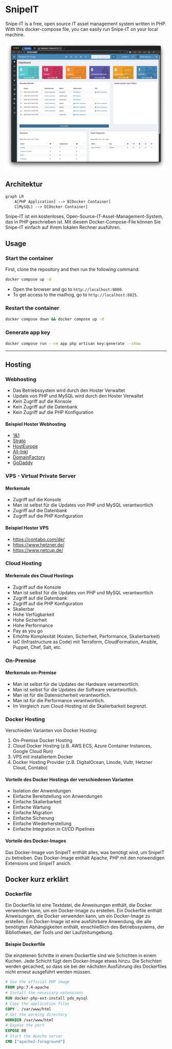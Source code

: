 # SnipeIT

Snipe-IT is a free, open source IT asset management system written in PHP. With this docker-compose file, you can easily run Snipe-IT on your local machine.

![Snipe-IT](./docs/dashboard.png)

## Architektur

```mermaid
graph LR
    A[PHP Application] --> B[Docker Container]
    C[MySQL] --> D[Docker Container]
```

Snipe-IT ist ein kostenloses, Open-Source-IT-Asset-Management-System, das in PHP geschrieben ist. Mit diesem Docker-Compose-File können Sie Snipe-IT einfach auf Ihrem lokalen Rechner ausführen.

## Usage

### Start the container

First, clone the repository and then run the following command:

```bash
docker compose up -d
```

- Open the browser and go to `http://localhost:8080`.
- To get access to the mailhog, go to `http://localhost:8025`.

### Restart the container

```bash
docker compose down && docker compose up -d
```

### Generate app key

```bash
docker compose run --rm app php artisan key:generate --show
```

---

## Hosting

### Webhosting

- Das Betriebssystem wird durch den Hoster Verwaltet
- Update von PHP und MySQL wird durch den Hoster Verwaltet
- Kein Zugriff auf die Konsole
- Kein Zugriff auf die Datenbank
- Kein Zugriff auf die PHP Konfiguration

#### Beispiel Hoster Webhosting

- [1&1](https://www.1und1.de/)
- [Strato](https://www.strato.de/)
- [HostEurope](https://www.hosteurope.de/)
- [All-Inkl](https://all-inkl.com/)
- [DomainFactory](https://www.df.eu/)
- [GoDaddy](https://de.godaddy.com/)

### VPS - Virtual Private Server

#### Merkemale

- Zugriff auf die Konsole
- Man ist selbst für die Updates von PHP und MySQL verantwortlich
- Zugriff auf die Datenbank
- Zugriff auf die PHP Konfiguration

#### Beispiel Hoster VPS

- <https://contabo.com/de/>
- <https://www.hetzner.de/>
- <https://www.netcup.de/>

### Cloud Hosting

#### Merkemale des Cloud Hostings

- Zugriff auf die Konsole
- Man ist selbst für die Updates von PHP und MySQL verantwortlich
- Zugriff auf die Datenbank
- Zugriff auf die PHP Konfiguration
- Skalierbar
- Hohe Verfügbarkeit
- Hohe Sicherheit
- Hohe Performance
- Pay as you go
- Erhöhte Komplexität (Kosten, Sicherheit, Performance, Skalierbarkeit)
- IaC (Infrastructure as Code) mit Terraform, CloudFormation, Ansible, Puppet, Chef, Salt, etc.

### On-Premise

#### Merkemale on-Premise

- Man ist selbst für die Updates der Hardware verantwortlich.
- Man ist selbst für die Updates der Software verantwortlich.
- Man ist für die Datensicherheit verantwortlich.
- Man ist für die Performance verantwortlich.
- Im Vergleich zum Cloud-Hosting ist die Skalierbarkeit begrenzt.

### Docker Hosting

Verschieden Varianten von Docker Hosting:

1. On-Premise Docker Hosting
2. Cloud Docker Hosting (z.B. AWS ECS, Azure Container Instances, Google Cloud Run)
3. VPS mit installiertem Docker
4. Docker Hosting Provider (z.B. DigitalOcean, Linode, Vultr, Hetzner Cloud, Contabo)

#### Vorteile des Docker Hostings der verschiedenen Varianten

- Isolation der Anwendungen
- Einfache Bereitstellung von Anwendungen
- Einfache Skalierbarkeit
- Einfache Wartung
- Einfache Migration
- Einfache Sicherung
- Einfache Wiederherstellung
- Einfache Integration in CI/CD Pipelines

#### Vorteile des Docker-Images

Das Docker-Image von SnipeIT enthält alles, was benötigt wird, um SnipeIT zu betreiben. Das Docker-Image enthält Apache, PHP mit den notwendigen Extensions und SnipeIT ansich.

## Docker kurz erklärt

### Dockerfile

Ein Dockerfile ist eine Textdatei, die Anweisungen enthält, die Docker verwenden kann, um ein Docker-Image zu erstellen. Ein Dockerfile enthält Anweisungen, die Docker verwenden kann, um ein Docker-Image zu erstellen. Ein Docker-Image ist eine ausführbare Anwendung, die alle benötigten Abhängigkeiten enthält, einschließlich des Betriebssystems, der Bibliotheken, der Tools und der Laufzeitumgebung.

#### Beispie Dockerfile

Die einzelenen Schritte in einem Dockerfile sind wie Schichten in einem Kuchen. Jede Schicht fügt dem Docker-Image etwas hinzu.
Die Schichten werden gecached, so dass sie bei der nächsten Ausführung des Dockerfiles nicht erneut ausgeführt werden müssen.

```dockerfile
# Use the official PHP image
FROM php:7.4-apache
# Install the necessary extensions
RUN docker-php-ext-install pdo_mysql
# Copy the application files
COPY . /var/www/html
# Set the working directory
WORKDIR /var/www/html
# Expose the port
EXPOSE 80
# Start the Apache server
CMD ["apache2-foreground"]
```
